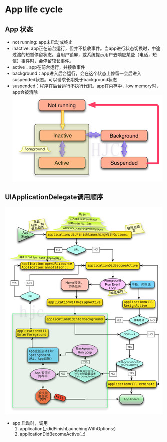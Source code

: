 #  App life cycle
## App 状态
* not running: app未启动或终止
* inactive: app正在前台运行，但并不接收事件。当app进行状态切换时，中途过渡的短暂停留状态。当用户锁屏，或系统提示用户去响应某些（电话，短信）事件时，会停留较长事件。
* active：app在前台运行，并接收事件
* background：app进入后台运行，会在这个状态上停留一会后进入suspended状态。可以请求长期处于background状态
* suspended：程序在后台运行不执行代码。app在内存中，low memory时，app会被清除
 ![状态切换](https://github.com/coolboy-ccp/LifeCycle/blob/master/LifeCycle/App/051500183431183.png)
## UIApplicationDelegate调用顺序
![流程图](https://github.com/coolboy-ccp/LifeCycle/blob/master/LifeCycle/App/051616217184619.png)

* app 启动时，调用
   1. application(_:didFinishLaunchingWithOptions:)
   2. applicationDidBecomeActive(_:)

